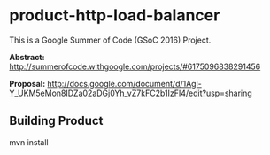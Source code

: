 # product-http-load-balancer
This is a Google Summer of Code (GSoC 2016) Project.

**Abstract:** http://summerofcode.withgoogle.com/projects/#6175096838291456

**Proposal:** http://docs.google.com/document/d/1Agl-Y_UKM5eMon8IDZa02aDGj0Yh_vZ7kFC2b1IzFI4/edit?usp=sharing

## Building Product
mvn install





